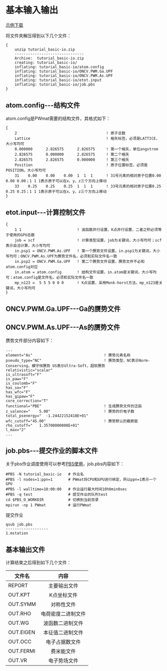# 基本输入输出
[示例下载](http://39.98.50.106/pwmat-resource/course-download/PWmat/tutorial_basic-io.zip)

将文件夹解压得到以下几个文件：

``` 
{
    unzip tutorial_basic-io.zip
    -------------------------------
    Archive:  tutorial_basic-io.zip
    creating: tutorial_basic-io/
    inflating: tutorial_basic-io/atom.config
    inflating: tutorial_basic-io/ONCV.PWM.Ga.UPF
    inflating: tutorial_basic-io/ONCV.PWM.As.UPF
    inflating: tutorial_basic-io/etot.input
    inflating: tutorial_basic-io/job.pbs
}
```

## atom.config---结构文件

atom.config是PWmat需要的结构文件，其格式如下：

``` 
{
    2                                        ! 原子总数
    Lattice                                  ! 格矢标签，必须是LATTICE，大小写均可
    0.000000      2.826575      2.826575     ! 第一个格矢，单位angstrom
    2.826575      0.000000      2.826575     ! 第二个格矢
    2.826575      2.826575      0.000000     ! 第三个格矢
    Position                                 ! 原子位置标签，必须是POSITION，大小写均可
    31    0.00    0.00    0.00  1  1  1      ! 31号元素的相对原子位置0.00 0.00 0.00；1 1 1表示原子可以在x、y、z三个方向上移动
    33    0.25    0.25    0.25  1  1  1      ! 33号元素的相对原子位置0.25 0.25 0.25；1 1 1表示原子可以在x、y、z三个方向上移动
}
```

## etot.input---计算控制文件
```
{
    1 1                         ! 波函数并行设置、K点并行设置，二者之积必须等于使用的GPU总数
    job = scf                   ! 计算类型设置，job为关键词，大小写均可；scf表示自洽计算，大小写均可
    in.psp1 = ONCV.PWM.As.UPF   ! 第一个赝势文件设置，in.psp1为关键词，大小写均可；ONCV.PWM.As.UPF为赝势文件名，必须和实际文件名一致
    in.psp2 = ONCV.PWM.Ga.UPF   ! 第二个赝势文件设置，赝势文件不必和atom.config对应
    in.atom = atom.config       ! 结构文件设置，in.atom是关键词，大小写均可；atom.config是文件名，必须和实际文件名一致
    mp_n123 =  5 5 5 0 0 0      ! K点设置，采用Monk-horst方法，mp_n123是关键词，大小写均可
}
```

## ONCV.PWM.Ga.UPF---Ga的赝势文件

## ONCV.PWM.As.UPF---As的赝势文件
赝势文件部分内容如下：
```
...
element="As"                                ! 赝势元素名称
pseudo_type="NC"                            ! 赝势类型，NC表示Norm-Conserving，模守恒赝势 US表示Ultra-Soft，超软赝势
relativistic="scalar"
is_ultrasoft="F"
is_paw="F"
is_coulomb="F"
has_so="F"
has_wfc="F"
has_gipaw="F"
core_correction="T"                         
functional="PBE"                            ! 生成赝势文件的泛函
z_valence="    5.00"                        ! 赝势的价电子数
total_psenergy="  -1.24422152418E+01"
wfc_cutoff="45.00"                          ! 赝势默认的截断能
rho_cutoff="   1.35700000000E+01"          
l_max="2"
...
```

## job.pbs---提交作业的脚本文件
关于pbs作业调度使用可以参考[PBS使用](https://hongzhentian.github.io/PWmat-doc/#/MSTATION/TorqueUSE)，job.pbs内容如下：
```
#PBS -N tutorial_basic-io   # 作业名
#PBS -l nodes=1:ppn=1       # PWmat将CPU和GPU进行绑定，所以ppn=1表示一个GPU
#PBS -l walltime=10:00:00   # 作业运行最大时间10h0min0sec
#PBS -q test                # 提交作业的队列test
cd $PBS_O_WORKDIR           # 切换到当前目录
mpirun -np 1 PWmat          # 运行PWmat
```
提交作业
```
qsub job.pbs
-------------------
1.mstation
```

## 基本输出文件
计算结束之后得到如下几个文件：

文件名|内容
--|:--:
REPORT|主要输出文件
OUT.KPT|K点坐标文件
OUT.SYMM|对称性文件
OUT.RHO|电荷密度二进制文件
OUT.WG|波函数二进制文件
OUT.EIGEN|本征值二进制文件
OUT.OCC|电子占据数文件
OUT.FERMI|费米能文件
OUT.VR|电子势场文件


